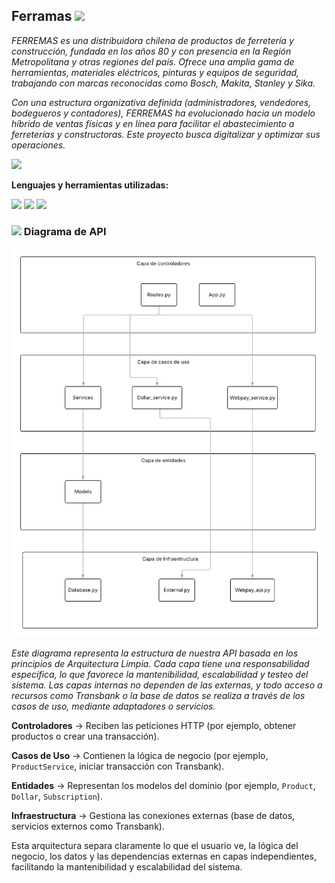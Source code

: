 <h2>Ferramas <img src="https://media.giphy.com/media/mGcNjsfWAjY5AEZNw6/giphy.gif" width="50"></h2> 

<p><em>FERREMAS es una distribuidora chilena de productos de ferretería y construcción, fundada en los años 80 y con presencia en la Región Metropolitana y otras regiones del país. Ofrece una amplia gama de herramientas, materiales eléctricos, pinturas y equipos de seguridad, trabajando con marcas reconocidas como Bosch, Makita, Stanley y Sika.

Con una estructura organizativa definida (administradores, vendedores, bodegueros y contadores), FERREMAS ha evolucionado hacia un modelo híbrido de ventas físicas y en línea para facilitar el abastecimiento a ferreterías y constructoras. Este proyecto busca digitalizar y optimizar sus operaciones.
</em></p>
<img src="![image](https://github.com/user-attachments/assets/edea703c-b70d-4998-a9b7-32975fc0804a)" width="50">


**Lenguajes y herramientas utilizadas:** 

<p>
 
  
  <code><img width="5%" src="https://www.vectorlogo.zone/logos/ionicframework/ionicframework-icon.svg"></code>
  <code><img width="10%" src="https://www.vectorlogo.zone/logos/python/python-ar21.svg"></code>
  <code><img width="10%" src="https://www.vectorlogo.zone/logos/mysql/mysql-ar21.svg"></code> 
</p>

<div align="center">


</div>


### <img src="https://media.giphy.com/media/VgCDAzcKvsR6OM0uWg/giphy.gif" width="50"> Diagrama de API
![Diagrama](./Assets/Diagrama.png)

<p><em>
Este diagrama representa la estructura de nuestra API basada en los principios de Arquitectura Limpia. Cada capa tiene una responsabilidad específica, lo que favorece la mantenibilidad, escalabilidad y testeo del sistema. Las capas internas no dependen de las externas, y todo acceso a recursos como Transbank o la base de datos se realiza a través de los casos de uso, mediante adaptadores o servicios.
</em></p>


<p><strong>Controladores</strong> → Reciben las peticiones HTTP (por ejemplo, obtener productos o crear una transacción).</p>
<p><strong>Casos de Uso</strong> → Contienen la lógica de negocio (por ejemplo, <code>ProductService</code>, iniciar transacción con Transbank).</p>
<p><strong>Entidades</strong> → Representan los modelos del dominio (por ejemplo, <code>Product</code>, <code>Dollar</code>, <code>Subscription</code>).</p>
<p><strong>Infraestructura</strong> → Gestiona las conexiones externas (base de datos, servicios externos como Transbank).</p>

<p>Esta arquitectura separa claramente lo que el usuario ve, la lógica del negocio, los datos y las dependencias externas en capas independientes, facilitando la mantenibilidad y escalabilidad del sistema.</p>





